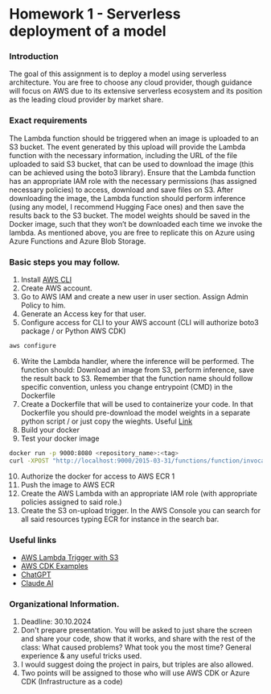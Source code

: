 # Homework 1 - Serverless deployment of a model

### Introduction
The goal of this assignment is to deploy a model using serverless architecture. You are free to choose any cloud provider, though guidance will focus on AWS due to its extensive serverless ecosystem and its position as the leading cloud provider by market share.

### Exact requirements

The Lambda function should be triggered when an image is uploaded to an S3 bucket. The event generated by this upload will provide the Lambda function with the necessary information, including the URL of the file uploaded to said S3 bucket, that can be used to download the image (this can be achieved using the boto3 library). Ensure that the Lambda function has an appropriate IAM role with the necessary permissions (has assigned necessary policies) to access, download and save files on S3. After downloading the image, the Lambda function should perform inference (using any model, I recommend Hugging Face ones) and then save the results back to the S3 bucket. The model weights should be saved in the Docker image, such that they won’t be downloaded each time we invoke the lambda. As mentioned above, you are free to replicate this on Azure using Azure Functions and Azure Blob Storage. 

### Basic steps you may follow.
1. Install [AWS CLI](https://aws.amazon.com/cli/)
2. Create AWS account.
3. Go to AWS IAM  and create a new user in user section. Assign Admin Policy to him.
4. Generate an Access key for that user.
5. Configure access for CLI to your AWS account (CLI will authorize boto3 package / or Python AWS CDK)
```bash
aws configure
```
6. Write the Lambda handler, where the inference will be performed. 
The function should: Download an image from S3, perform inference, save the result back to S3.
Remember that the function name should follow specific convention, unless you change entrypoint (CMD) in the Dockerfile
7. Create a Dockerfile that will be used to containerize your code. In that Dockerfile you should pre-download the model weights in a separate python script / or just copy the wieghts.
Useful [Link](https://aws.amazon.com/blogs/compute/deploying-machine-learning-models-with-serverless-templates/)
8. Build your docker
9. Test your docker image
```bash
docker run -p 9000:8080 <repository_name>:<tag>
curl -XPOST "http://localhost:9000/2015-03-31/functions/function/invocations" -d '{}'
```
10. Authorize the docker for access to AWS ECR 1
11. Push the image to AWS ECR
12. Create the AWS Lambda with an appropriate IAM role (with appropriate policies assigned to said role.)
13. Create the S3 on-upload trigger.
In the AWS Console you can search for all said resources typing ECR for instance in the search bar.

### Useful links
- [AWS Lambda Trigger with S3](https://docs.aws.amazon.com/lambda/latest/dg/with-s3-example.html)
- [AWS CDK Examples](https://github.com/aws-samples/aws-cdk-examples/tree/main/python/lambda-s3-trigger)
- [ChatGPT](https://chatgpt.com)
- [Claude AI](https://claude.ai)


### Organizational Information.
1. Deadline: 30.10.2024
2. Don't prepare presentation. You will be asked to just share the screen and share your code, show that it works, and share with the rest of the class:
What caused problems? What took you the most time? General experience & any useful tricks used. 
3. I would suggest doing the project in pairs, but triples are also allowed. 
4. Two points will be assigned to those who will use AWS CDK or Azure CDK (Infrastructure as a code)



